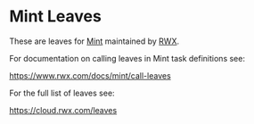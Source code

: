 # Mint Leaves

These are leaves for [Mint](https://www.rwx.com/mint) maintained by [RWX](https://www.rwx.com).

For documentation on calling leaves in Mint task definitions see:

https://www.rwx.com/docs/mint/call-leaves

For the full list of leaves see:

https://cloud.rwx.com/leaves


